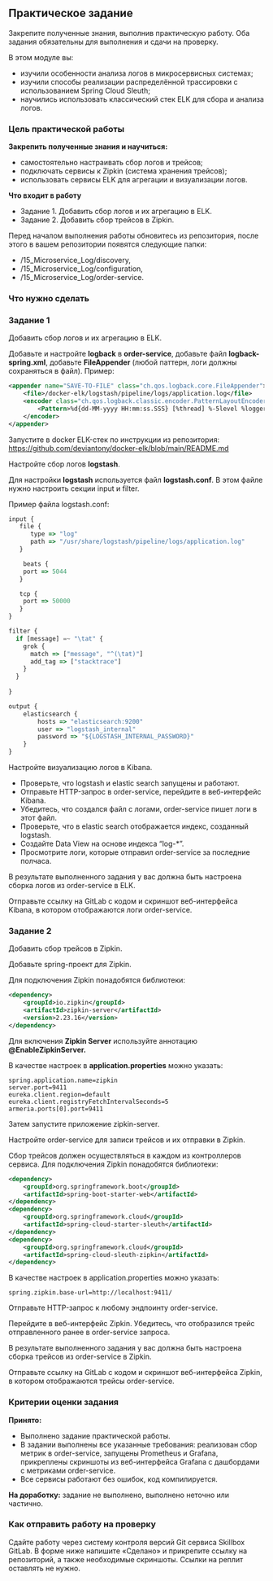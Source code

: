 ## Практическое задание

Закрепите полученные знания, выполнив практическую работу. Оба задания обязательны для выполнения и сдачи на проверку.

В этом модуле вы:
- изучили особенности анализа логов в микросервисных системах;
- изучили способы реализации распределённой трассировки с использованием Spring Cloud Sleuth;
- научились использовать классический стек ELK для сбора и анализа логов.


### Цель практической работы

**Закрепить полученные знания и научиться:**
- самостоятельно настраивать сбор логов и трейсов;
- подключать сервисы к Zipkin (система хранения трейсов);
- использовать сервисы ELK для агрегации и визуализации логов.

**Что входит в работу**
- Задание 1. Добавить сбор логов и их агрегацию в ELK.
- Задание 2. Добавить сбор трейсов в Zipkin.

Перед началом выполнения работы обновитесь из репозитория, после этого в вашем репозитории появятся следующие папки:
- /15_Microservice_Log/discovery,
-  /15_Microservice_Log/configuration,
-  /15_Microservice_Log/order-service.


### Что нужно сделать

### Задание 1

Добавить сбор логов и их агрегацию в ELK.

Добавьте и настройте **logback** в **order-service**, добавьте файл **logback-spring.xml**, добавьте **FileAppender** (любой паттерн, логи должны сохраняться в файл). Пример:

```xml
<appender name="SAVE-TO-FILE" class="ch.qos.logback.core.FileAppender">               
    <file>/docker-elk/logstash/pipeline/logs/application.log</file>         
    <encoder class="ch.qos.logback.classic.encoder.PatternLayoutEncoder">               
        <Pattern>%d{dd-MM-yyyy HH:mm:ss.SSS} [%thread] %-5level %logger{36}.%M - %msg%n</Pattern>
    </encoder>
</appender>
```

Запустите в docker ELK-стек по инструкции из репозитория: https://github.com/deviantony/docker-elk/blob/main/README.md

Настройте сбор логов **logstash**.

Для настройки **logstash** используется файл **logstash.conf**. В этом файле нужно настроить секции input и filter.

Пример файла logstash.conf:

```js
input {
   file {
      type => "log"
      path => "/usr/share/logstash/pipeline/logs/application.log"
   }

    beats {
	port => 5044
   }

   tcp {
	port => 50000
   }
}

filter {
  if [message] =~ "\tat" {
    grok {
      match => ["message", "^(\tat)"]
      add_tag => ["stacktrace"]
    }
  }
 
}

output {
	elasticsearch {
		hosts => "elasticsearch:9200"
		user => "logstash_internal"
		password => "${LOGSTASH_INTERNAL_PASSWORD}"
	}
}
```

Настройте визуализацию логов в Kibana.
- Проверьте, что logstash и elastic search запущены и работают.
- Отправьте HTTP-запрос в order-service, перейдите в веб-интерфейс Kibana.
- Убедитесь, что создался файл с логами, order-service пишет логи в этот файл.
- Проверьте, что в elastic search отображается индекс, созданный logstash.
- Создайте Data View на основе индекса “log-*”.
- Просмотрите логи, которые отправил order-service за последние полчаса.

В результате выполненного задания у вас должна быть настроена сборка логов из order-service в ELK.

Отправьте ссылку на GitLab с кодом и скриншот веб-интерфейса Kibana, в котором отображаются логи order-service.

### Задание 2

Добавить сбор трейсов в Zipkin.

Добавьте spring-проект для Zipkin.

Для подключения Zipkin понадобятся библиотеки:

```xml
<dependency>
    <groupId>io.zipkin</groupId>
    <artifactId>zipkin-server</artifactId>
    <version>2.23.16</version>
</dependency>
```

Для включения **Zipkin Server** используйте аннотацию **@EnableZipkinServer.**

В качестве настроек в **application.properties** можно указать:

```properties
spring.application.name=zipkin
server.port=9411
eureka.client.region=default
eureka.client.registryFetchIntervalSeconds=5
armeria.ports[0].port=9411
```

Затем запустите приложение zipkin-server.

Настройте order-service для записи трейсов и их отправки в Zipkin.

Сбор трейсов должен осуществляться в каждом из контроллеров сервиса.
Для подключения Zipkin понадобятся библиотеки:

```xml
<dependency>
    <groupId>org.springframework.boot</groupId>
    <artifactId>spring-boot-starter-web</artifactId>
</dependency>
<dependency>
    <groupId>org.springframework.cloud</groupId>
    <artifactId>spring-cloud-starter-sleuth</artifactId>
</dependency>
<dependency>
    <groupId>org.springframework.cloud</groupId>
    <artifactId>spring-cloud-sleuth-zipkin</artifactId>
</dependency>
```

В качестве настроек в application.properties можно указать:
```properties
spring.zipkin.base-url=http://localhost:9411/
```

Отправьте HTTP-запрос к любому эндпоинту order-service.

Перейдите в веб-интерфейс Zipkin. Убедитесь, что отобразился трейс отправленного ранее в order-service запроса.

В результате выполненного задания у вас должна быть настроена сборка трейсов из order-service в Zipkin.

Отправьте ссылку на GitLab с кодом и скриншот веб-интерфейса Zipkin, в котором отображаются трейсы order-service.

### Критерии оценки задания

**Принято:**

- Выполнено задание практической работы.
- В задании выполнены все указанные требования: реализован сбор метрик в order-service, запущены Prometheus и Grafana, прикреплены скриншоты из веб-интерфейса Grafana с дашбордами с метриками order-service.
-  Все сервисы работают без ошибок, код компилируется.



**На доработку:** задание не выполнено, выполнено неточно или частично.

### Как отправить работу на проверку

Сдайте работу через систему контроля версий Git сервиса Skillbox GitLab. 
В форме ниже напишите «Сделано» и прикрепите ссылку на репозиторий, а также необходимые скриншоты. Ссылки на реплит оставлять не нужно.
